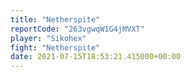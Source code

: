 ```yaml
---
title: "Netherspite"
reportCode: "263vgwqW1G4jMVXT"
player: "Sikohex"
fight: "Netherspite"
date: 2021-07-15T18:53:21.415000+00:00
---
```


